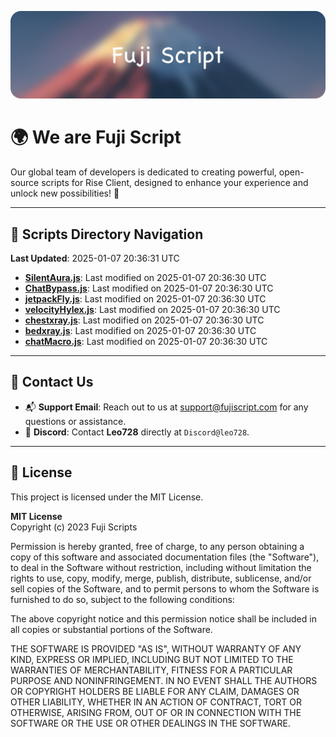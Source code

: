 ![Banner](.github/b.webp)

# 🌍 **We are Fuji Script**

Our global team of developers is dedicated to creating powerful, open-source scripts for Rise Client, designed to enhance your experience and unlock new possibilities! 🌟

---
<!-- SCRIPTS_NAVIGATION_START -->
## 📂 **Scripts Directory Navigation**

**Last Updated**: 2025-01-07 20:36:31 UTC

- **[SilentAura.js](scripts/SilentAura.js)**: Last modified on 2025-01-07 20:36:30 UTC
- **[ChatBypass.js](scripts/ChatBypass.js)**: Last modified on 2025-01-07 20:36:30 UTC
- **[jetpackFly.js](scripts/jetpackFly.js)**: Last modified on 2025-01-07 20:36:30 UTC
- **[velocityHylex.js](scripts/velocityHylex.js)**: Last modified on 2025-01-07 20:36:30 UTC
- **[chestxray.js](scripts/chestxray.js)**: Last modified on 2025-01-07 20:36:30 UTC
- **[bedxray.js](scripts/bedxray.js)**: Last modified on 2025-01-07 20:36:30 UTC
- **[chatMacro.js](scripts/chatMacro.js)**: Last modified on 2025-01-07 20:36:30 UTC

<!-- SCRIPTS_NAVIGATION_END -->

---

## 💬 **Contact Us**  
- 📬 **Support Email**: Reach out to us at [support@fujiscript.com](mailto:support@fujiscript.com) for any questions or assistance.  
- 💬 **Discord**: Contact **Leo728** directly at `Discord@leo728`.

---

## 📜 **License**

This project is licensed under the MIT License.  

**MIT License**  
Copyright (c) 2023 Fuji Scripts  

Permission is hereby granted, free of charge, to any person obtaining a copy of this software and associated documentation files (the "Software"), to deal in the Software without restriction, including without limitation the rights to use, copy, modify, merge, publish, distribute, sublicense, and/or sell copies of the Software, and to permit persons to whom the Software is furnished to do so, subject to the following conditions:  

The above copyright notice and this permission notice shall be included in all copies or substantial portions of the Software.  

THE SOFTWARE IS PROVIDED "AS IS", WITHOUT WARRANTY OF ANY KIND, EXPRESS OR IMPLIED, INCLUDING BUT NOT LIMITED TO THE WARRANTIES OF MERCHANTABILITY, FITNESS FOR A PARTICULAR PURPOSE AND NONINFRINGEMENT. IN NO EVENT SHALL THE AUTHORS OR COPYRIGHT HOLDERS BE LIABLE FOR ANY CLAIM, DAMAGES OR OTHER LIABILITY, WHETHER IN AN ACTION OF CONTRACT, TORT OR OTHERWISE, ARISING FROM, OUT OF OR IN CONNECTION WITH THE SOFTWARE OR THE USE OR OTHER DEALINGS IN THE SOFTWARE.  

